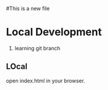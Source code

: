 #This is a new file

# Local Development

1. learning git branch
## LOcal

open index.html in your browser.